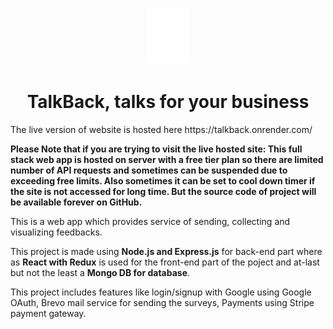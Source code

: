 <h1 align="center">
    <img src="https://github.com/meetrajpal/TalkBack/blob/main/client/public/img/Asset%201.png"/>
</h1>
<h1 align="center">
    TalkBack, talks for your business  
</h1>
The live version of website is hosted here https://talkback.onrender.com/

**Please Note that if you are trying to visit the live hosted site: This full stack web app is hosted on server with a free tier plan so there are limited number of API requests and sometimes can be suspended due to exceeding free limits. Also sometimes it can be set to cool down timer if the site is not accessed for long time. But the source code of project will be available forever on GitHub.**

This is a web app which provides service of sending, collecting and visualizing feedbacks.

This project is made using **Node.js and Express.js** for back-end part where as **React with Redux** is used for the front-end part of the poject and at-last but not the least a **Mongo DB for database**.

This project includes features like login/signup with Google using Google OAuth, Brevo mail service for sending the surveys, Payments using Stripe payment gateway.
